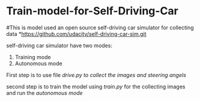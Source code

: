# Train-model-for-Self-Driving-Car


#This is model used an open source self-driving car simulator for collecting data
*https://github.com/udacity/self-driving-car-sim.git

self-driving car simulator have two modes:

1. Training mode 
2. Autonomous mode

First step is to use file *drive.py to collect the images and steering angels* 

second step is to train the model using *train.py* for the collecting images and run the *autonomous mode*
